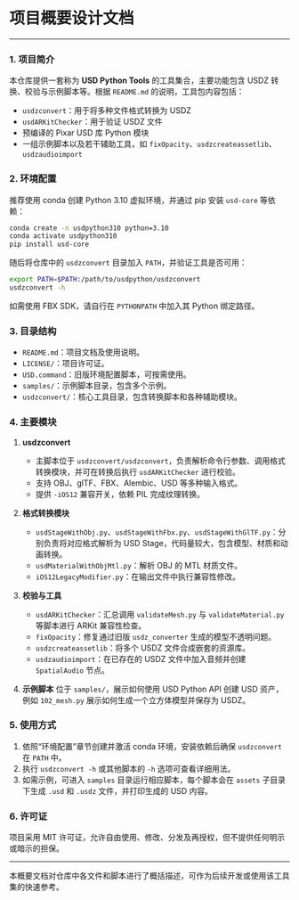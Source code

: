 # 项目概要设计文档

---

### 1. 项目简介
本仓库提供一套称为 **USD Python Tools** 的工具集合，主要功能包含 USDZ 转换、校验与示例脚本等。根据 `README.md` 的说明，工具包内容包括：
- `usdzconvert`：用于将多种文件格式转换为 USDZ
- `usdARKitChecker`：用于验证 USDZ 文件
- 预编译的 Pixar USD 库 Python 模块
- 一组示例脚本以及若干辅助工具，如 `fixOpacity`、`usdzcreateassetlib`、`usdzaudioimport`

### 2. 环境配置
推荐使用 conda 创建 Python 3.10 虚拟环境，并通过 pip 安装 `usd-core` 等依赖：

```bash
conda create -n usdpython310 python=3.10
conda activate usdpython310
pip install usd-core
```

随后将仓库中的 `usdzconvert` 目录加入 `PATH`，并验证工具是否可用：

```bash
export PATH=$PATH:/path/to/usdpython/usdzconvert
usdzconvert -h
```
如需使用 FBX SDK，请自行在 `PYTHONPATH` 中加入其 Python 绑定路径。

### 3. 目录结构
- `README.md`：项目文档及使用说明。
- `LICENSE/`：项目许可证。
- `USD.command`：旧版环境配置脚本，可按需使用。
- `samples/`：示例脚本目录，包含多个示例。
- `usdzconvert/`：核心工具目录，包含转换脚本和各种辅助模块。

### 4. 主要模块
1. **usdzconvert**
   - 主脚本位于 `usdzconvert/usdzconvert`，负责解析命令行参数、调用格式转换模块，并可在转换后执行 `usdARKitChecker` 进行校验。
   - 支持 OBJ、glTF、FBX、Alembic、USD 等多种输入格式。
   - 提供 `-iOS12` 兼容开关，依赖 PIL 完成纹理转换。

2. **格式转换模块**
   - `usdStageWithObj.py`、`usdStageWithFbx.py`、`usdStageWithGlTF.py`：分别负责将对应格式解析为 USD Stage，代码量较大，包含模型、材质和动画转换。
   - `usdMaterialWithObjMtl.py`：解析 OBJ 的 MTL 材质文件。
   - `iOS12LegacyModifier.py`：在输出文件中执行兼容性修改。

3. **校验与工具**
   - `usdARKitChecker`：汇总调用 `validateMesh.py` 与 `validateMaterial.py` 等脚本进行 ARKit 兼容性检查。
   - `fixOpacity`：修复通过旧版 `usdz_converter` 生成的模型不透明问题。
   - `usdzcreateassetlib`：将多个 USDZ 文件合成嵌套的资源库。
   - `usdzaudioimport`：在已存在的 USDZ 文件中加入音频并创建 `SpatialAudio` 节点。

4. **示例脚本**
   位于 `samples/`，展示如何使用 USD Python API 创建 USD 资产，例如 `102_mesh.py` 展示如何生成一个立方体模型并保存为 USDZ。

### 5. 使用方式
1. 依照“环境配置”章节创建并激活 conda 环境，安装依赖后确保 `usdzconvert` 在 `PATH` 中。
2. 执行 `usdzconvert -h` 或其他脚本的 `-h` 选项可查看详细用法。
3. 如需示例，可进入 `samples` 目录运行相应脚本，每个脚本会在 `assets` 子目录下生成 `.usd` 和 `.usdz` 文件，并打印生成的 USD 内容。

### 6. 许可证
项目采用 MIT 许可证，允许自由使用、修改、分发及再授权，但不提供任何明示或暗示的担保。

---

本概要文档对仓库中各文件和脚本进行了概括描述，可作为后续开发或使用该工具集的快速参考。
